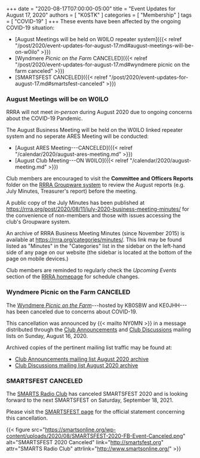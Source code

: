 +++
date = "2020-08-17T07:00:00-05:00"
title = "Event Updates for August 17, 2020"
authors = [ "K0STK" ]
categories = [ "Membership" ]
tags = [ "COVID-19" ]
+++
These events have been affected by the ongoing COVID-19 situation:

* [August Meetings will be held on W0ILO repeater system]({{< relref "/post/2020/event-updates-for-august-17.md#august-meetings-will-be-on-w0ilo" >}})
* [Wyndmere *Picnic on the Farm* CANCELED]({{< relref "/post/2020/event-updates-for-august-17.md#wyndmere picnic on the farm canceled" >}})
* [SMARTSFEST CANCELED]({{< relref "/post/2020/event-updates-for-august-17.md#smartsfest-canceled" >}})

<!--more-->

### August Meetings will be on W0ILO

RRRA will not meet *in-person* during August 2020 due to ongoing concerns
about the COVID-19 Pandemic.

The August Business Meeting will be held on the W0ILO linked repeater system
and no seperate ARES Meeting will be conducted:

* [August ARES Meeting---CANCELED]({{< relref "/calendar/2020/august-ares-meeting.md" >}})
* [August Club Meeting---ON W0ILO]({{< relref "/calendar/2020/august-meeting.md" >}})

Club members are encouraged to visit the **Committee and Officers
Reports** folder on the [RRRA Groupware system](https://cloud.rrra.org/)
to review the August reports (e.g. July Minutes, Treasurer's report)
before the meeting.

A public copy of the July Minutes has been published at
https://rrra.org/post/2020/08/11/july-2020-business-meeting-minutes/
for the convenience of non-members and those with issues accessing the
club's Groupware system.

An archive of RRRA Business Meeting Minutes (since November 2015) is
available at https://rrra.org/categories/minutes/. This link may be
found listed as "Minutes" in the "Categories" list in the sidebar on the
left-hand side of any page on our website (the sidebar is located at the
bottom of the page on mobile devices.)

Club members are reminded to regularly check the *Upcoming Events* section of the
[RRRA homepage](https://rrra.org/) for schedule changes.

### Wyndmere Picnic on the Farm CANCELED

The [Wyndmere *Picnic on the
Farm*](https://rrra.org/cal/2020/08/22/kd0sbw-ke0jhh-picnic/)---hosted by
KB0SBW and KE0JHH---has been canceled due to concerns about COVID-19.

This cancellation was announced by {{< mailto NY0MN >}} in a message
distributed through the
[Club Announcements](https://lists.rrra.org/mailman/listinfo/announce)
and
[Club Discussions](https://lists.rrra.org/mailman/listinfo/rrra)
mailing lists on Sunday, August 16, 2020.

Archived copies of the pertinent mailing list traffic may be found at:

* [Club Announcements mailing list August 2020 archive](https://lists.rrra.org/pipermail/announce/2020-August/000517.html)
* [Club Discussions mailing list August 2020 archive](https://lists.rrra.org/pipermail/rrra/2020-August/000899.html)

### SMARTSFEST CANCELED

The [SMARTS Radio Club](https://smartsonline.org/) has canceled
SMARTSFEST 2020 and is looking forward to the next SMARTSFEST on Saturday,
September 18, 2021.

Please visit the [SMARTSFEST page](https://smartsfest.org/) for the
official statement concerning this cancellation.

{{< figure src="https://smartsonline.org/wp-content/uploads/2020/08/SMARTSFEST-2020-FB-Event-Canceled.png" alt="SMARTSFEST 2020 Canceled" link="http://smartsfest.org" attr="SMARTS Radio Club" attrlink="http://www.smartsonline.org/" >}}
